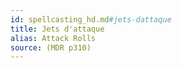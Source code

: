 ```yaml
---
id: spellcasting_hd.md#jets-dattaque
title: Jets d'attaque
alias: Attack Rolls
source: (MDR p310)
---
```


